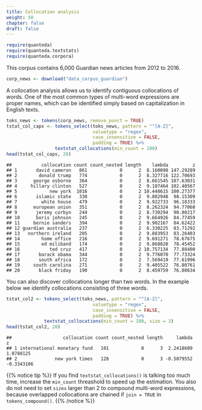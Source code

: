 ```yaml
---
title: Collocation analysis
weight: 50
chapter: false
draft: false
---
```



```r
require(quanteda)
require(quanteda.textstats)
require(quanteda.corpora)
```

This corpus contains 6,000 Guardian news articles from 2012 to 2016.


```r
corp_news <- download("data_corpus_guardian")
```




A collocation analysis allows us to identify contiguous collocations of words. One of the most common types of multi-word expressions are proper names, which can be identified simply based on capitalization in English texts.


```r
toks_news <- tokens(corp_news, remove_punct = TRUE)
tstat_col_caps <- tokens_select(toks_news, pattern = "^[A-Z]", 
                                valuetype = "regex", 
                                case_insensitive = FALSE, 
                                padding = TRUE) %>% 
                  textstat_collocations(min_count = 100)
head(tstat_col_caps, 20)
```

```
##           collocation count count_nested length    lambda         z
## 1       david cameron   861            0      2  8.160098 147.29289
## 2        donald trump   774            0      2  8.327716 122.70693
## 3      george osborne   364            0      2  8.661545 107.63031
## 4     hillary clinton   527            0      2  9.107464 102.40567
## 5            new york  1016            0      2 10.448615 100.27377
## 6       islamic state   330            0      2  9.802948  98.15309
## 7         white house   479            0      2  9.922733  96.18333
## 8      european union   351            0      2  8.262324  94.77068
## 9       jeremy corbyn   244            0      2  8.730294  90.80217
## 10      boris johnson   245            0      2  9.664926  84.77459
## 11     bernie sanders   394            0      2  9.902167  84.62422
## 12 guardian australia   237            0      2  6.330225  83.71292
## 13   northern ireland   205            0      2  9.883953  83.26403
## 14        home office   216            0      2  9.691271  78.67675
## 15        ed miliband   174            0      2  9.868828  78.45452
## 16           ted cruz   417            0      2 10.757134  77.88400
## 17       barack obama   344            0      2  9.776070  77.73324
## 18       south africa   172            0      2  7.569419  77.61996
## 19     south carolina   271            0      2  9.405522  76.80761
## 20       black friday   190            0      2  8.459759  76.80634
```

You can also discover collocations longer than two words. In the example below we identify collocations consisting of three words.


```r
tstat_col2 <- tokens_select(toks_news, pattern = "^[A-Z]", 
                                valuetype = "regex", 
                                case_insensitive = FALSE, 
                                padding = TRUE) %>% 
              textstat_collocations(min_count = 100, size = 3)
head(tstat_col2, 20)
```

```
##                   collocation count count_nested length     lambda          z
## 1 international monetary fund   101            0      3  2.2418609  1.0788125
## 2              new york times   128            0      3 -0.5079552 -0.3343106
```

{{% notice tip %}}
If you find `textstat_collocations()` is talking too much time, increase the `min_count` threashold to speed up the estimation. You also do not need to set `sizes` larger than 2 to compound multi-word expressions, because overlapped collocations are chained if `join = TRUE` in `tokens_compound()`.
{{% /notice %}}
